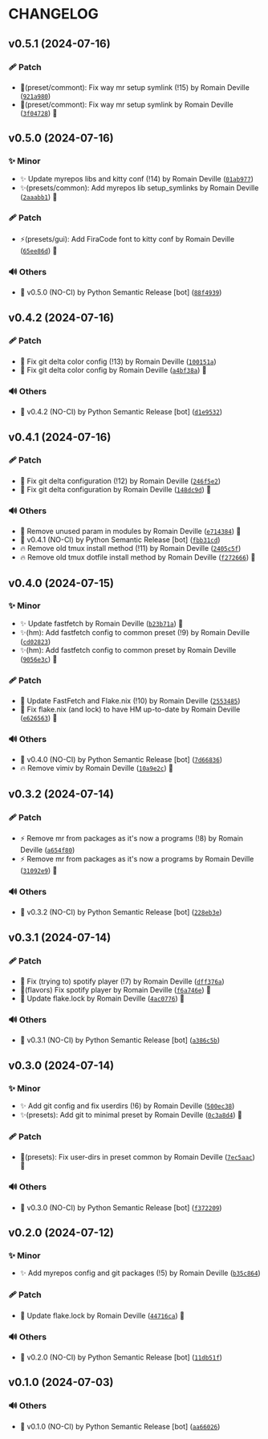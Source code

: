 <!-- markdownlint-disable-file -->
# CHANGELOG

## v0.5.1 (2024-07-16)

### 🩹 Patch

  * 🐛(preset/commont): Fix way mr setup symlink (!15) by Romain Deville ([`921a980`](https://framagit.org/rdeville-public/dotfiles/nixos-config/-/commit/921a980703b172a9136b9b2f4233047760e4f74a))
  * 🐛(preset/commont): Fix way mr setup symlink by Romain Deville ([`3f04728`](https://framagit.org/rdeville-public/dotfiles/nixos-config/-/commit/3f0472875356f8018a8cba44d08d0c61c8aa56f7)) 🔏

## v0.5.0 (2024-07-16)

### ✨ Minor

  * ✨ Update myrepos libs and kitty conf (!14) by Romain Deville ([`01ab977`](https://framagit.org/rdeville-public/dotfiles/nixos-config/-/commit/01ab977a3802b94b4cacafd59e12c0a4a032dedd))
  * ✨(presets/common): Add myrepos lib setup_symlinks by Romain Deville ([`2aaabb1`](https://framagit.org/rdeville-public/dotfiles/nixos-config/-/commit/2aaabb19b4cdaa266c02e396eac9537f6db4c311)) 🔏

### 🩹 Patch

  * ⚡️(presets/gui): Add FiraCode font to kitty conf by Romain Deville ([`65ee86d`](https://framagit.org/rdeville-public/dotfiles/nixos-config/-/commit/65ee86dab9f318ec23a8a0888df796238721ce14)) 🔏

### 🔊 Others

  * 🔖 v0.5.0 (NO-CI) by Python Semantic Release [bot] ([`88f4939`](https://framagit.org/rdeville-public/dotfiles/nixos-config/-/commit/88f4939d5f59d6b07bed7fb19fa2fbaa53984854))

## v0.4.2 (2024-07-16)

### 🩹 Patch

  * 🐛 Fix git delta color config (!13) by Romain Deville ([`100151a`](https://framagit.org/rdeville-public/dotfiles/nixos-config/-/commit/100151a925def9adb0faaeeb8f4adbc7d6d97601))
  * 🐛 Fix git delta color config by Romain Deville ([`a4bf38a`](https://framagit.org/rdeville-public/dotfiles/nixos-config/-/commit/a4bf38a9a779b9f86ea9706ca605055b795b207c)) 🔏

### 🔊 Others

  * 🔖 v0.4.2 (NO-CI) by Python Semantic Release [bot] ([`d1e9532`](https://framagit.org/rdeville-public/dotfiles/nixos-config/-/commit/d1e953232a960fe26ae0a396f2b9c38f847c392d))

## v0.4.1 (2024-07-16)

### 🩹 Patch

  * 🐛 Fix git delta configuration (!12) by Romain Deville ([`246f5e2`](https://framagit.org/rdeville-public/dotfiles/nixos-config/-/commit/246f5e2d009e248ea7d71a6eead62601707c24a9))
  * 🐛 Fix git delta configuration by Romain Deville ([`148dc9d`](https://framagit.org/rdeville-public/dotfiles/nixos-config/-/commit/148dc9d39375865834acd4ff94ee0a5876eaa636)) 🔏

### 🔊 Others

  * 🎨 Remove unused param in modules by Romain Deville ([`e714384`](https://framagit.org/rdeville-public/dotfiles/nixos-config/-/commit/e714384993ac96c546feae8569ab8ef982ab9ae8)) 🔏
  * 🔖 v0.4.1 (NO-CI) by Python Semantic Release [bot] ([`fbb31cd`](https://framagit.org/rdeville-public/dotfiles/nixos-config/-/commit/fbb31cd3e5559409b0ad33275a07e935fdd7b040))
  * 🔥 Remove old tmux install method (!11) by Romain Deville ([`2405c5f`](https://framagit.org/rdeville-public/dotfiles/nixos-config/-/commit/2405c5f5c4d82fa4d70973e9b0b44ff53bcade6f))
  * 🔥 Remove old tmux dotfile install method by Romain Deville ([`f272666`](https://framagit.org/rdeville-public/dotfiles/nixos-config/-/commit/f272666245db81abfadec67195f3c76c54bdb223)) 🔏

## v0.4.0 (2024-07-15)

### ✨ Minor

  * ✨ Update fastfetch by Romain Deville ([`b23b71a`](https://framagit.org/rdeville-public/dotfiles/nixos-config/-/commit/b23b71a02a0f34fa0ccec9fc45e757c0c9052a6f)) 🔏
  * ✨(hm): Add fastfetch config to common preset (!9) by Romain Deville ([`cd02823`](https://framagit.org/rdeville-public/dotfiles/nixos-config/-/commit/cd028237c407cf75f7e1cf30f51bfeb19c36000d))
  * ✨(hm): Add fastfetch config to common preset by Romain Deville ([`9056e3c`](https://framagit.org/rdeville-public/dotfiles/nixos-config/-/commit/9056e3cc2d31b7066352c14f7b193f72c0dcebad)) 🔏

### 🩹 Patch

  * 🐛 Update FastFetch and Flake.nix (!10) by Romain Deville ([`2553485`](https://framagit.org/rdeville-public/dotfiles/nixos-config/-/commit/25534855733e4a342f84f862f0579aee2a4e1fc5))
  * 🐛 Fix flake.nix (and lock) to have HM up-to-date by Romain Deville ([`e626563`](https://framagit.org/rdeville-public/dotfiles/nixos-config/-/commit/e6265630fbbf4246018698f7c247ef013ed153bb)) 🔏

### 🔊 Others

  * 🔖 v0.4.0 (NO-CI) by Python Semantic Release [bot] ([`7d66836`](https://framagit.org/rdeville-public/dotfiles/nixos-config/-/commit/7d66836f62386434354b3539fb04e05650edfc62))
  * 🔥 Remove vimiv by Romain Deville ([`10a9e2c`](https://framagit.org/rdeville-public/dotfiles/nixos-config/-/commit/10a9e2cc855affa6d87c4dc8b3d1c8ac3ded9e70)) 🔏

## v0.3.2 (2024-07-14)

### 🩹 Patch

  * ⚡️ Remove mr from packages as it&#39;s now a programs (!8) by Romain Deville ([`a654f80`](https://framagit.org/rdeville-public/dotfiles/nixos-config/-/commit/a654f80a6bb94a2c4d83fec378de82f2c90bc8c0))
  * ⚡️ Remove mr from packages as it&#39;s now a programs by Romain Deville ([`31092e9`](https://framagit.org/rdeville-public/dotfiles/nixos-config/-/commit/31092e9576e8e5ecbffedcfc31c59aa1771f03f7)) 🔏

### 🔊 Others

  * 🔖 v0.3.2 (NO-CI) by Python Semantic Release [bot] ([`228eb3e`](https://framagit.org/rdeville-public/dotfiles/nixos-config/-/commit/228eb3e87295d8b14b8873f02a7c9947e3309790))

## v0.3.1 (2024-07-14)

### 🩹 Patch

  * 🐛 Fix (trying to) spotify player (!7) by Romain Deville ([`dff376a`](https://framagit.org/rdeville-public/dotfiles/nixos-config/-/commit/dff376a1aa274316011ad266cbcb62cfa415b0e7))
  * 🐛(flavors) Fix spotify player by Romain Deville ([`f6a746e`](https://framagit.org/rdeville-public/dotfiles/nixos-config/-/commit/f6a746e5fc1e2ad0ca29e86f61736142274069e3)) 🔏
  * 📌 Update flake.lock by Romain Deville ([`4ac0776`](https://framagit.org/rdeville-public/dotfiles/nixos-config/-/commit/4ac07763b577f453d9fdb4d9e8a622f539477994)) 🔏

### 🔊 Others

  * 🔖 v0.3.1 (NO-CI) by Python Semantic Release [bot] ([`a386c5b`](https://framagit.org/rdeville-public/dotfiles/nixos-config/-/commit/a386c5b1115c3e509606059b20a9262e5421d07a))

## v0.3.0 (2024-07-14)

### ✨ Minor

  * ✨ Add git config and fix userdirs (!6) by Romain Deville ([`500ec38`](https://framagit.org/rdeville-public/dotfiles/nixos-config/-/commit/500ec38990b7486529012d7c2b33b3d2d619a18c))
  * ✨(presets): Add git to minimal preset by Romain Deville ([`0c3a8d4`](https://framagit.org/rdeville-public/dotfiles/nixos-config/-/commit/0c3a8d463fb9b110aadd6dcfb1691e58e20edfe2)) 🔏

### 🩹 Patch

  * 🐛(presets): Fix user-dirs in preset common by Romain Deville ([`7ec5aac`](https://framagit.org/rdeville-public/dotfiles/nixos-config/-/commit/7ec5aac5f13ab2b76aa6402a6026243218dcd759)) 🔏

### 🔊 Others

  * 🔖 v0.3.0 (NO-CI) by Python Semantic Release [bot] ([`f372209`](https://framagit.org/rdeville-public/dotfiles/nixos-config/-/commit/f372209749631514121a350280490b32b1c465f9))

## v0.2.0 (2024-07-12)

### ✨ Minor

  * ✨ Add myrepos config and git packages (!5) by Romain Deville ([`b35c864`](https://framagit.org/rdeville-public/dotfiles/nixos-config/-/commit/b35c864449e6b28bc31bdb9c547d54211a749ba5))

### 🩹 Patch

  * 📌 Update flake.lock by Romain Deville ([`44716ca`](https://framagit.org/rdeville-public/dotfiles/nixos-config/-/commit/44716ca720e77a07eda1a7f0007af5ef6a0f30f2)) 🔏

### 🔊 Others

  * 🔖 v0.2.0 (NO-CI) by Python Semantic Release [bot] ([`11db51f`](https://framagit.org/rdeville-public/dotfiles/nixos-config/-/commit/11db51f3a095d75fd1e40a46920b2ec1c4ada936))

## v0.1.0 (2024-07-03)

### 🔊 Others

  * 🔖 v0.1.0 (NO-CI) by Python Semantic Release [bot] ([`aa66026`](https://framagit.org/rdeville-public/dotfiles/nixos-config/-/commit/aa66026ea8cde07c0f57ffdcd51e00359376de7d))
